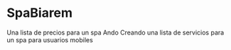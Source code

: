 # SpaBiarem
Una lista de precios para un spa
Ando Creando una lista de servicios para un spa para usuarios mobiles

